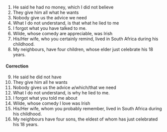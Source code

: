 1. He said he had no money, which I did not believe
2. They give him all what he wants
3. Nobody give us the advice we need
4. What I do not understand, is that what he lied to me
5. I forgot what you have talked to me. 
6. Wilde, whose comedy are appreciable, was Irish
7. His/Her wife, who you certainly remind, lived in South Africa during his childhood. 
8. My neighbours, have four children, whose elder just celebrate his 18 years.

#### Correction
9. He said he did not have
10. They give him all he wants
11. Nobody gives us the advice $\varnothing$/which/that we need
12. What I do not understand, is why he lied to me.
13. I forgot what you told me about
14. Wilde, whose comedy I love was Irish
15. His/Her wife, whom you probably remember, lived in South Africa during his childhood. 
16. My neighbours have four sons, the eldest of whom has just celebrated his 18 years.

